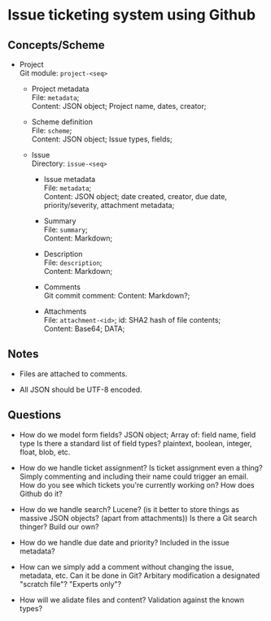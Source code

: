 Issue ticketing system using Github
===================================

Concepts/Scheme
---------------
* Project  
  Git module: `project-<seq>`

    * Project metadata  
      File: `metadata`;  
      Content: JSON object; Project name, dates, creator;

    * Scheme definition  
      File: `scheme`;  
      Content: JSON object; Issue types, fields;

    * Issue  
      Directory: `issue-<seq>`

        * Issue metadata  
          File: `metadata`;  
          Content: JSON object; date created, creator, due date, priority/severity, attachment metadata;

        * Summary  
          File: `summary`;  
          Content: Markdown;  

        * Description  
          File: `description`;  
          Content: Markdown;  

        * Comments  
          Git commit comment: 
          Content: Markdown?;  

        * Attachments  
          File: `attachment-<id>`; id: SHA2 hash of file contents;  
          Content: Base64; DATA;

Notes
-----
* Files are attached to comments.

* All JSON should be UTF-8 encoded.

Questions
---------
* How do we model form fields?
  JSON object; Array of: field name, field type
  Is there a standard list of field types? plaintext, boolean, integer, float, blob, etc.

* How do we handle ticket assignment?
  Is ticket assignment even a thing? Simply commenting and including their name could trigger an email.
  How do you see which tickets you're currently working on?
  How does Github do it?

* How do we handle search?
  Lucene? (is it better to store things as massive JSON objects? (apart from attachments))
  Is there a Git search thinger?
  Build our own?

* How do we handle due date and priority?
  Included in the issue metadata?

* How can we simply add a comment without changing the issue, metadata, etc.
  Can it be done in Git?  Arbitary modification a designated "scratch file"? "Experts only"?

* How will we alidate files and content?
  Validation against the known types?
